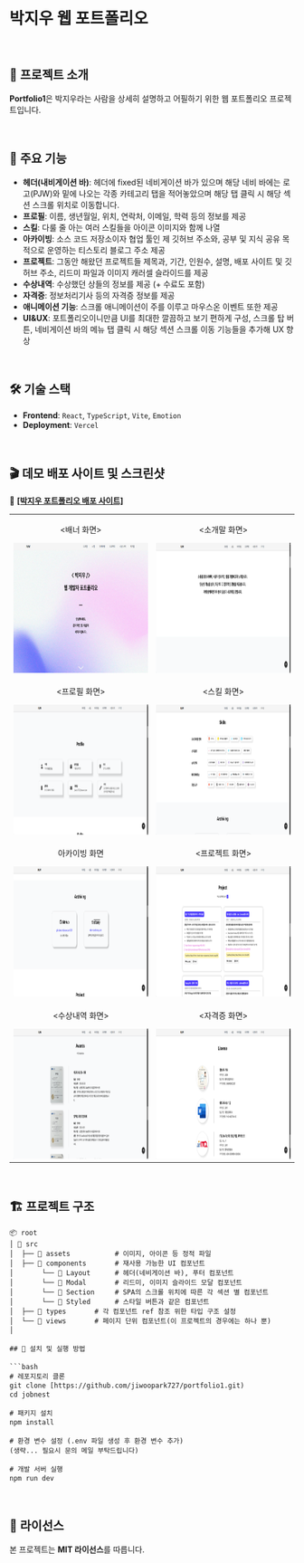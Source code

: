 # 박지우 웹 포트폴리오

<br/>

## 🚀 프로젝트 소개

**Portfolio1**은 박지우라는 사람을 상세히 설명하고 어필하기 위한 웹 포트폴리오 프로젝트입니다.

<br/>

## 🎯 주요 기능

- **헤더(내비게이션 바)**: 헤더에 fixed된 네비게이션 바가 있으며 해당 네비 바에는 로고(PJW)와 밑에 나오는 각종 카테고리 탭을 적어놓았으며 해당 탭 클릭 시 해당 섹션 스크롤 위치로 이동합니다.
- **프로필**: 이름, 생년월일, 위치, 연락처, 이메일, 학력 등의 정보를 제공
- **스킬**: 다룰 줄 아는 여러 스킬들을 아이콘 이미지와 함께 나열
- **아카이빙**: 소스 코드 저장소이자 협업 툴인 제 깃허브 주소와, 공부 및 지식 공유 목적으로 운영하는 티스토리 블로그 주소 제공
- **프로젝트**: 그동안 해왔던 프로젝트들 제목과, 기간, 인원수, 설명, 배포 사이트 및 깃허브 주소, 리드미 파일과 이미지 캐러셀 슬라이드를 제공
- **수상내역**: 수상했던 상들의 정보를 제공 (+ 수료도 포함)
- **자격증**: 정보처리기사 등의 자격증 정보를 제공
- **애니메이션 기능**: 스크롤 애니메이션이 주를 이루고 마우스온 이벤트 또한 제공
- **UI&UX**: 포트폴리오이니만큼 UI를 최대한 깔끔하고 보기 편하게 구성, 스크롤 탑 버튼, 네비게이션 바의 메뉴 탭 클릭 시 해당 섹션 스크롤 이동 기능들을 추가해 UX 향상

<br/>

## 🛠 기술 스택

- **Frontend**: `React`, `TypeScript`, `Vite`, `Emotion`
- **Deployment**: `Vercel`

<br/>

## 🎬 데모 배포 사이트 및 스크린샷

🚀 <a href="https://pjw-portfolio1.vercel.app" target="_blank" rel="noopener noreferrer"><strong>[박지우 포트폴리오 배포 사이트]</strong></a>

<table>
  <tr>
    <td align="center">
      <p><배너 화면></p>
      <img src="https://raw.githubusercontent.com/jiwoopark727/portfolio1/main/src/assets/images/portfolio_banner.png" height="230" alt="배너 화면">
    </td>
    <td align="center">
      <p><소개말 화면></p>
      <img src="https://raw.githubusercontent.com/jiwoopark727/portfolio1/main/src/assets/images/portfolio_intro.png" height="230" alt="소개말 화면">
    </td>
  </tr>
  <tr>
    <td align="center">
      <p><프로필 화면></p>
      <img src="https://raw.githubusercontent.com/jiwoopark727/portfolio1/main/src/assets/images/portfolio_profile.png" height="230" alt="프로필 화면">
    </td>
    <td align="center">
      <p><스킬 화면></p>
      <img src="https://raw.githubusercontent.com/jiwoopark727/portfolio1/main/src/assets/images/portfolio_skills.png" height="230" alt="스킬 화면">
    </td>
  </tr>
  <tr>
    <td align="center">
      <p>아카이빙 화면</p>
      <img src="https://raw.githubusercontent.com/jiwoopark727/portfolio1/main/src/assets/images/portfolio_archiving.png" height="230" alt="아카이빙 화면">
    </td>
    <td align="center">
      <p><프로젝트 화면></p>
      <img src="https://raw.githubusercontent.com/jiwoopark727/portfolio1/main/src/assets/images/portfolio_project.png" height="230" alt="프로젝트 화면">
    </td>
  </tr>
  <tr>
    <td align="center">
      <p><수상내역 화면></p>
      <img src="https://raw.githubusercontent.com/jiwoopark727/portfolio1/main/src/assets/images/portfolio_awards.png" height="230" alt="수상내역 화면">
    </td>
    <td align="center">
      <p><자격증 화면></p>
      <img src="https://raw.githubusercontent.com/jiwoopark727/portfolio1/main/src/assets/images/portfolio_license.png" height="230" alt="자격증 화면">
    </td>
  </tr>
</table>

<br/>

## 🏗 프로젝트 구조

````plaintext
📦 root
│ 📁 src
│  ├── 📁 assets           # 이미지, 아이콘 등 정적 파일
│  ├── 📁 components       # 재사용 가능한 UI 컴포넌트
│       └── 📁 Layout      # 헤더(네비게이션 바), 푸터 컴포넌트
│       └── 📁 Modal       # 리드미, 이미지 슬라이드 모달 컴포넌트
│       └── 📁 Section     # SPA의 스크롤 위치에 따른 각 섹션 별 컴포넌트
│       └── 📁 Styled      # 스타일 버튼과 같은 컴포넌트
│  ├── 📁 types       # 각 컴포넌트 ref 참조 위한 타입 구조 설정
│  └── 📁 views       # 페이지 단위 컴포넌트(이 프로젝트의 경우에는 하나 뿐)
│

## 🔧 설치 및 실행 방법

```bash
# 레포지토리 클론
git clone [https://github.com/jiwoopark727/portfolio1.git)
cd jobnest

# 패키지 설치
npm install

# 환경 변수 설정 (.env 파일 생성 후 환경 변수 추가)
(생략... 필요시 문의 메일 부탁드립니다)

# 개발 서버 실행
npm run dev
````

<br/>

## 📜 라이선스

본 프로젝트는 **MIT 라이선스**를 따릅니다.
